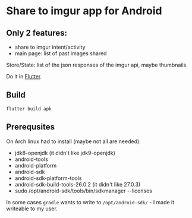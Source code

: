 # Share to imgur app for Android

## Only 2 features:
* share to imgur intent/activity
* main page: list of past images shared

Store/State: list of the json responses of the imgur api, maybe thumbnails

Do it in [Flutter](https://flutter.io/android-release/).

## Build

`flutter build apk`

## Prerequsites

On Arch linux had to install (maybe not all are needed):
* jdk8-openjdk (it didn't like jdk9-openjdk)
* android-tools
* android-platform
* android-sdk
* android-sdk-platform-tools
* android-sdk-build-tools-26.0.2 (it didn't like 27.0.3)
* sudo /opt/android-sdk/tools/bin/sdkmanager --licenses

In some cases `gradle` wants to write to `/opt/android-sdk/` - I made it writeable to my user.

